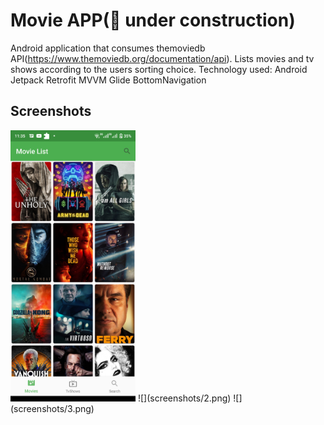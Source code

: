 # Movie APP(🚧 under construction)

Android application that consumes themoviedb API(https://www.themoviedb.org/documentation/api).
Lists movies and tv shows according to the users sorting choice.
Technology used:
Android Jetpack
        Retrofit
        MVVM
        Glide
        BottomNavigation



## Screenshots
<img src="screenshots/1.png" alt="drawing" width="200"/>
![](screenshots/2.png)
![](screenshots/3.png)

  